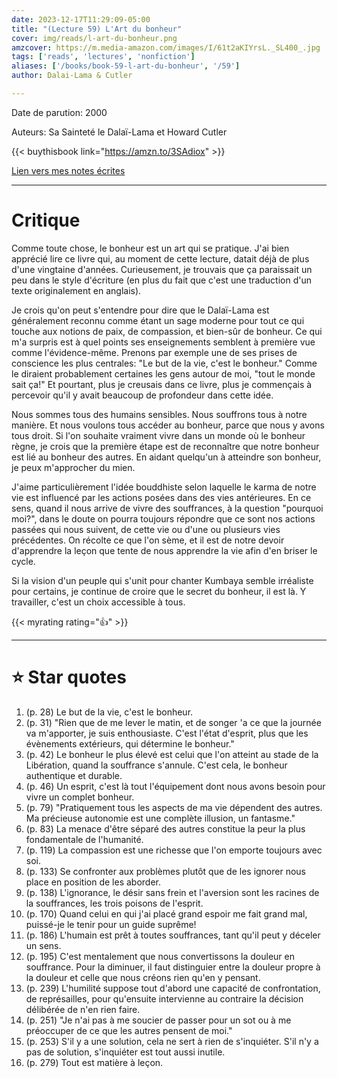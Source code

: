 ```yaml
---
date: 2023-12-17T11:29:09-05:00
title: "(Lecture 59) L'Art du bonheur"
cover: img/reads/l-art-du-bonheur.png
amzcover: https://m.media-amazon.com/images/I/61t2aKIYrsL._SL400_.jpg
tags: ['reads', 'lectures', 'nonfiction']
aliases: ['/books/book-59-l-art-du-bonheur', '/59']
author: Dalai-Lama & Cutler

---
```


Date de parution: 2000

Auteurs: Sa Sainteté le Dalaï-Lama et Howard Cutler

{{< buythisbook link="https://amzn.to/3SAdiox" >}}

[Lien vers mes notes écrites](https://drive.google.com/file/d/14JSEjUefX_a0C1AkstbJonO2TC9cTyvH/view?usp=sharing)

---

# Critique

Comme toute chose, le bonheur est un art qui se pratique. J'ai bien
apprécié lire ce livre qui, au moment de cette lecture, datait déjà de
plus d'une vingtaine d'années. Curieusement, je trouvais que ça
paraissait un peu dans le style d'écriture (en plus du fait que c'est
une traduction d'un texte originalement en anglais).

Je crois qu'on peut s'entendre pour dire que le Dalaï-Lama est
généralement reconnu comme étant un sage moderne pour tout ce qui touche
aux notions de paix, de compassion, et bien-sûr de bonheur. Ce qui m'a
surpris est à quel points ses enseignements semblent à première vue
comme l'évidence-même. Prenons par exemple une de ses prises de
conscience les plus centrales: "Le but de la vie, c'est le bonheur."
Comme le diraient probablement certaines les gens autour de moi, "tout
le monde sait ça!" Et pourtant, plus je creusais dans ce livre,
plus je commençais à percevoir qu'il y avait beaucoup de profondeur dans
cette idée.

Nous sommes tous des humains sensibles. Nous souffrons tous à notre
manière. Et nous voulons tous accéder au bonheur, parce que nous y avons
tous droit. Si l'on souhaite
vraiment vivre dans un monde où le bonheur règne, je crois que la
première étape est de reconnaître que notre bonheur est lié au bonheur
des autres. En aidant quelqu'un à atteindre son bonheur, je peux
m'approcher du mien.

J'aime particulièrement l'idée bouddhiste selon laquelle le karma de
notre vie est influencé par les actions posées dans des vies
antérieures. En ce sens, quand il nous arrive de vivre des souffrances,
à la question "pourquoi moi?", dans le doute on pourra toujours répondre
que ce sont nos actions passées qui nous suivent, de cette vie ou d'une
ou plusieurs vies précédentes. On récolte ce que
l'on sème, et il est de notre devoir d'apprendre la leçon que tente
de nous apprendre la vie afin d'en briser le cycle.

Si la vision d'un peuple qui s'unit pour chanter Kumbaya semble
irréaliste pour certains, je continue de croire que le secret du
bonheur, il est là. Y travailler, c'est un choix accessible à tous.

{{< myrating rating="👍" >}}

---

# :star: Star quotes

1. (p. 28) Le but de la vie, c'est le bonheur.
1. (p. 31) "Rien que de me lever le matin, et de songer 'a ce que la
   journée va m'apporter, je suis enthousiaste. C'est l'état d'esprit,
   plus que les évènements extérieurs, qui détermine le bonheur."
1. (p. 42) Le bonheur le plus élevé est celui que l'on atteint au stade
   de la Libération, quand la souffrance s'annule. C'est cela, le
   bonheur authentique et durable.
1. (p. 46) Un esprit, c'est là tout l'équipement dont nous avons besoin
   pour vivre un complet bonheur.
1. (p. 79) "Pratiquement tous les aspects de ma vie dépendent des
   autres. Ma précieuse autonomie est une complète illusion, un
   fantasme."
1. (p. 83) La menace d'être séparé des autres constitue la peur la plus
   fondamentale de l'humanité.
1. (p. 119) La compassion est une richesse que l'on emporte toujours
   avec soi.
1. (p. 133) Se confronter aux problèmes plutôt que de les ignorer nous
   place en position de les aborder.
1. (p. 138) L'ignorance, le désir sans frein et l'aversion sont les
   racines de la souffrances, les trois poisons de l'esprit.
1. (p. 170) Quand celui en qui j'ai placé grand espoir me fait grand
   mal, puissé-je le tenir pour un guide suprême!
1. (p. 186) L'humain est prêt à toutes souffrances, tant qu'il peut y
   déceler un sens.
1. (p. 195) C'est mentalement que nous convertissons la douleur en
   souffrance. Pour la diminuer, il faut distinguier entre la douleur
   propre à la douleur et celle que nous créons rien qu'en y pensant.
1. (p. 239) L'humilité suppose tout d'abord une capacité de
   confrontation, de représailles, pour qu'ensuite intervienne au
   contraire la décision délibérée de n'en rien faire.
1. (p. 251) "Je n'ai pas à me soucier de passer pour un sot ou à me
   préoccuper de ce que les autres pensent de moi."
1. (p. 253) S'il y a une solution, cela ne sert à rien de s'inquiéter.
   S'il n'y a pas de solution, s'inquiéter est tout aussi inutile.
1. (p. 279) Tout est matière à leçon.
